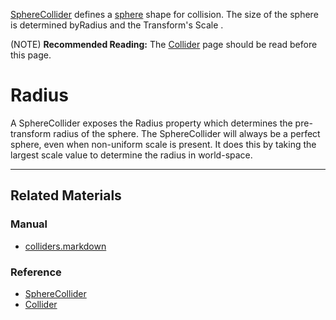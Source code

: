 [SphereCollider](https://github.com/PlasmaEngine/PlasmaDocs/blob/master/code_reference/class_reference/spherecollider.markdown) defines a [sphere](https://en.wikipedia.org/wiki/Sphere ) shape for collision. The size of the sphere is determined byRadius  and the Transform's Scale .

(NOTE) **Recommended Reading:** The [Collider](https://github.com/PlasmaEngine/PlasmaDocs/blob/master/plasma_editor_documentation/plasmamanual/physics/colliders.markdown) page should be read before this page.

 #  Radius
A SphereCollider exposes the Radius  property which determines the pre-transform radius of the sphere. The SphereCollider will always be a perfect sphere, even when non-uniform scale is present. It does this by taking the largest scale value to determine the radius in world-space.

---
 ##  Related Materials
 ###  Manual
- [colliders.markdown](https://github.com/PlasmaEngine/PlasmaDocs/blob/master/plasma_editor_documentation/plasmamanual/physics/colliders.markdown)

 ###  Reference
- [SphereCollider](https://github.com/PlasmaEngine/PlasmaDocs/blob/master/code_reference/class_reference/spherecollider.markdown)
- [Collider](https://github.com/PlasmaEngine/PlasmaDocs/blob/master/code_reference/class_reference/collider.markdown) 

 